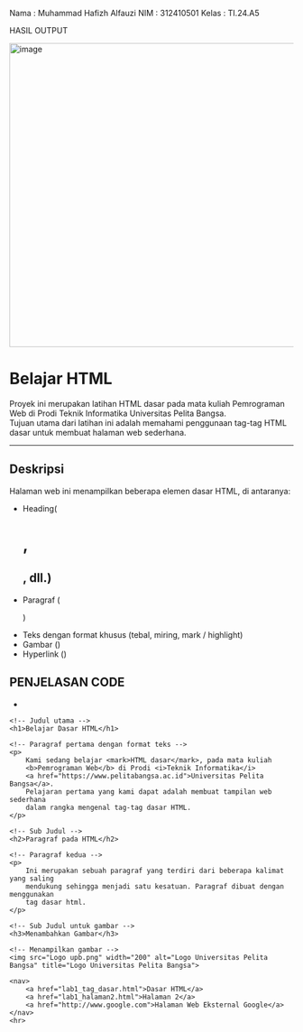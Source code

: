 Nama : Muhammad Hafizh Alfauzi
NIM : 312410501
Kelas : TI.24.A5

HASIL OUTPUT

<img width="959" height="539" alt="image" src=Gambar.png />

# Belajar HTML

Proyek ini merupakan latihan HTML dasar pada mata kuliah Pemrograman Web di Prodi Teknik Informatika Universitas Pelita Bangsa.  
Tujuan utama dari latihan ini adalah memahami penggunaan tag-tag HTML dasar untuk membuat halaman web sederhana.

---

## Deskripsi
Halaman web ini menampilkan beberapa elemen dasar HTML, di antaranya:
- Heading(<h1>, <h2>, dll.)
- Paragraf (<p>)
- Teks dengan format khusus (tebal, miring, mark / highlight)
- Gambar (<img>)
- Hyperlink (<a>)

## PENJELASAN CODE
- <!DOCTYPE html>
<html>
<head>
    <title>Tag HTML Dasar</title>
    <meta charset="UTF-8">
</head>
<body>

    <!-- Judul utama -->
    <h1>Belajar Dasar HTML</h1>

    <!-- Paragraf pertama dengan format teks -->
    <p>
        Kami sedang belajar <mark>HTML dasar</mark>, pada mata kuliah 
        <b>Pemrograman Web</b> di Prodi <i>Teknik Informatika</i> 
        <a href="https://www.pelitabangsa.ac.id">Universitas Pelita Bangsa</a>. 
        Pelajaran pertama yang kami dapat adalah membuat tampilan web sederhana 
        dalam rangka mengenal tag-tag dasar HTML.
    </p>

    <!-- Sub Judul -->
    <h2>Paragraf pada HTML</h2>

    <!-- Paragraf kedua -->
    <p>
        Ini merupakan sebuah paragraf yang terdiri dari beberapa kalimat yang saling 
        mendukung sehingga menjadi satu kesatuan. Paragraf dibuat dengan menggunakan 
        tag dasar html.
    </p>

    <!-- Sub Judul untuk gambar -->
    <h3>Menambahkan Gambar</h3>

    <!-- Menampilkan gambar -->
    <img src="Logo upb.png" width="200" alt="Logo Universitas Pelita Bangsa" title="Logo Universitas Pelita Bangsa">

    <nav> 
        <a href="lab1_tag_dasar.html">Dasar HTML</a> 
        <a href="lab1_halaman2.html">Halaman 2</a> 
        <a href="http://www.google.com">Halaman Web Eksternal Google</a> 
    </nav> 
    <hr> 

</body>
</html>
